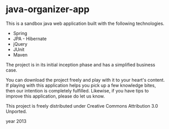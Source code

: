 java-organizer-app
===========================

This is a sandbox java web application built with the following technologies.  

- Spring
- JPA - Hibernate
- jQuery
- JUnit
- Maven

The project is in its initial inception phase and has a simplified business case.  

You can download the project freely and play with it to your heart's content.  If playing with this application helps you pick up a few knowledge bites, 
then our intention is completely fulfilled.  Likewise, if you have tips to improve this application, please do let us know.

This project is freely distributed under Creative Commons Attribution 3.0 Unported.

year 2013

